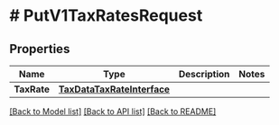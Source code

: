 # # PutV1TaxRatesRequest


## Properties 


Name | Type | Description | Notes
------------ | ------------- | ------------- | -------------
**TaxRate**| [**TaxDataTaxRateInterface**](TaxDataTaxRateInterface.md) |   |


[[Back to Model list]](../../README.md#models) [[Back to API list]](../../README.md#endpoints) [[Back to README]](../../README.md)

